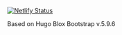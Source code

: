 [![Netlify Status](https://api.netlify.com/api/v1/badges/47015f29-f8bb-40a7-a72a-c2fa6751daed/deploy-status)](https://app.netlify.com/sites/nickseewald/deploys)

Based on Hugo Blox Bootstrap v.5.9.6
